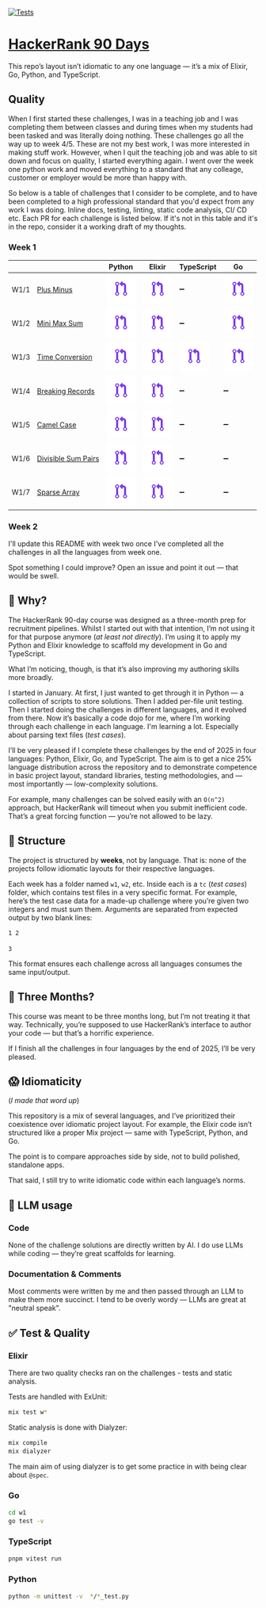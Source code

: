 [![Tests](https://github.com/treejamie/hackerrank-90days/actions/workflows/test.yml/badge.svg)](https://github.com/treejamie/hackerrank-90days/actions/workflows/test.yml)

# [HackerRank 90 Days](https://www.hackerrank.com/interview/preparation-kits/three-month-preparation-kit/three-month-week-three/challenges)

This repo’s layout isn’t idiomatic to any one language — it’s a mix of Elixir, Go, Python, and TypeScript.

## Quality

When I first started these challenges, I was in a teaching job and I was completing them between classes and during times when my students had been tasked and was literally doing nothing. These challenges go all the way up to week 4/5. These are not my best work, I was more interested in making stuff work.  However, when I quit the teaching job and was able to sit down and focus on quality, I started everything again. I went over the week one python work and moved everything to a standard that any colleage, customer or employer would be more than happy with. 

So below is a table of challenges that I consider to be complete, and to have been completed to a high professional standard that you'd expect from any work I was doing. Inline docs, testing, linting, static code analysis, CI/ CD etc.  Each PR for each challenge is listed below. If it's not in this table and it's in the repo, consider it a working draft of my thoughts.


### Week 1

| |                                | Python                  | Elixir                  | TypeScript    | Go    |
|-|-                               |-                        |-                        |-              |-      |  
| W1/1| [Plus Minus][c11]          |[![PR](img/pr.svg)][11py]|[![PR](img/pr.svg)][11ex]|     ➖        |[![PR](img/pr.svg)][11go]|  
| W1/2| [Mini Max Sum][c12]        |[![PR](img/pr.svg)][12py]|[![PR](img/pr.svg)][12ex]|     ➖        |[![PR](img/pr.svg)][11go]|  
| W1/3| [Time Conversion][c13]     |[![PR](img/pr.svg)][13py]|[![PR](img/pr.svg)][13ex]|[![PR](img/pr.svg)][13ts]|[![PR](img/pr.svg)][11go]|  
| W1/4| [Breaking Records][c14]    |[![PR](img/pr.svg)][14py]|[![PR](img/pr.svg)][14ex]|     ➖        |   ➖   |  
| W1/5| [Camel Case][c15]          |[![PR](img/pr.svg)][15py]|[![PR](img/pr.svg)][15ex]|     ➖        |   ➖   |  
| W1/6| [Divisible Sum Pairs][c16] |[![PR](img/pr.svg)][16py]|[![PR](img/pr.svg)][16ex]|     ➖        |   ➖   |  
| W1/7| [Sparse Array][c17]        |[![PR](img/pr.svg)][17py]|[![PR](img/pr.svg)][17ex]|     ➖        |   ➖   |  

[11py]: https://github.com/treejamie/hackerrank-90days/pull/108
[12py]: https://github.com/treejamie/hackerrank-90days/pull/108
[13py]: https://github.com/treejamie/hackerrank-90days/pull/109
[14py]: https://github.com/treejamie/hackerrank-90days/pull/111
[15py]: https://github.com/treejamie/hackerrank-90days/pull/113
[16py]: https://github.com/treejamie/hackerrank-90days/pull/114
[17py]: https://github.com/treejamie/hackerrank-90days/pull/115

[11ex]: https://github.com/treejamie/hackerrank-90days/pull/103
[12ex]: https://github.com/treejamie/hackerrank-90days/pull/138
[13ex]: https://github.com/treejamie/hackerrank-90days/pull/141
[14ex]: https://github.com/treejamie/hackerrank-90days/pull/142
[15ex]: https://github.com/treejamie/hackerrank-90days/pull/148
[16ex]: https://github.com/treejamie/hackerrank-90days/pull/151
[17ex]: https://github.com/treejamie/hackerrank-90days/pull/152

[11ts]: #
[12ts]: #
[13ts]: https://github.com/treejamie/hackerrank-90days/pull/136
[14ts]: #
[15ts]: #
[16ts]: #
[17ts]: #

[11go]: https://github.com/treejamie/hackerrank-90days/pull/102
[12go]: https://github.com/treejamie/hackerrank-90days/pull/105
[13go]: https://github.com/treejamie/hackerrank-90days/pull/147
[14go]: #
[15go]: #
[16go]: #
[17go]: #

### Week 2

I'll update this README with week two once I've completed all the challenges in all the languages from week one.


Spot something I could improve? Open an issue and point it out — that would be swell.

## 🙋 Why?

The HackerRank 90-day course was designed as a three-month prep for recruitment pipelines. Whilst I started out with that intention, I’m not using it for that purpose anymore (_at least not directly_). I’m using it to apply my Python and Elixir knowledge to scaffold my development in Go and TypeScript.

What I’m noticing, though, is that it’s also improving my authoring skills more broadly.

I started in January. At first, I just wanted to get through it in Python — a collection of scripts to store solutions. Then I added per-file unit testing. Then I started doing the challenges in different languages, and it evolved from there. Now it’s basically a code dojo for me, where I’m working through each challenge in each language. I'm learning a lot. Especially about parsing text files (_test cases_).

I’ll be very pleased if I complete these challenges by the end of 2025 in four languages: Python, Elixir, Go, and TypeScript. The aim is to get a nice 25% language distribution across the repository and to demonstrate competence in basic project layout, standard libraries, testing methodologies, and — most importantly — low-complexity solutions.

For example, many challenges can be solved easily with an `O(n^2)` approach, but HackerRank will timeout when you submit inefficient code. That’s a great forcing function — you’re not allowed to be lazy.

## 🧱 Structure

The project is structured by **weeks**, not by language. That is: none of the projects follow idiomatic layouts for their respective languages.

Each week has a folder named `w1`, `w2`, etc. Inside each is a `tc` (_test cases_) folder, which contains test files in a very specific format. For example, here’s the test case data for a made-up challenge where you’re given two integers and must sum them. Arguments are separated from expected output by two blank lines:

```plaintext
1 2

3
```

This format ensures each challenge across all languages consumes the same input/output.

## 📅 Three Months?

This course was meant to be three months long, but I’m not treating it that way. Technically, you’re supposed to use HackerRank’s interface to author your code — but that’s a horrific experience.

If I finish all the challenges in four languages by the end of 2025, I’ll be very pleased.

## 😱 Idiomaticity

(_I made that word up_)

This repository is a mix of several languages, and I’ve prioritized their coexistence over idiomatic project layout. For example, the Elixir code isn’t structured like a proper Mix project — same with TypeScript, Python, and Go.

The point is to compare approaches side by side, not to build polished, standalone apps.

That said, I still try to write idiomatic code within each language’s norms.

## 🤖 LLM usage

### Code

None of the challenge solutions are directly written by AI. I do use LLMs while coding — they’re great scaffolds for learning.

### Documentation & Comments

Most comments were written by me and then passed through an LLM to make them more succinct. I tend to be overly wordy — LLMs are great at "neutral speak".


## ✅ Test & Quality

### Elixir

There are two quality checks ran on the challenges -  tests and static analysis.

Tests are handled with ExUnit:

```bash
mix test w*
```

Static analysis is done with Dialyzer:

```bash
mix compile
mix dialyzer
```

The main aim of using dialyzer is to get some practice in with being clear about `@spec`.

### Go

```bash
cd w1
go test -v
```

### TypeScript

```bash
pnpm vitest run
```


### Python

```bash
python -m unittest -v  */*_test.py
```



[c11]: https://www.hackerrank.com/challenges/three-month-preparation-kit-plus-minus/problem?isFullScreen=true&h_l=interview&playlist_slugs%5B%5D=preparation-kits&playlist_slugs%5B%5D=three-month-preparation-kit&playlist_slugs%5B%5D=three-month-week-one
[c12]: https://www.hackerrank.com/challenges/three-month-preparation-kit-mini-max-sum/problem?h_l=interview&isFullScreen=true&playlist_slugs%5B%5D%5B%5D=preparation-kits&playlist_slugs%5B%5D%5B%5D=three-month-preparation-kit&playlist_slugs%5B%5D%5B%5D=three-month-week-one
[c13]: https://www.hackerrank.com/challenges/three-month-preparation-kit-time-conversion/problem?h_l=interview&isFullScreen=true&playlist_slugs%5B%5D%5B%5D=preparation-kits&playlist_slugs%5B%5D%5B%5D=three-month-preparation-kit&playlist_slugs%5B%5D%5B%5D=three-month-week-one
[c14]: https://www.hackerrank.com/challenges/three-month-preparation-kit-breaking-best-and-worst-records/problem?h_l=interview&isFullScreen=true&playlist_slugs%5B%5D%5B%5D=preparation-kits&playlist_slugs%5B%5D%5B%5D=three-month-preparation-kit&playlist_slugs%5B%5D%5B%5D=three-month-week-one
[c15]: https://www.hackerrank.com/challenges/three-month-preparation-kit-camel-case/problem?h_l=interview&isFullScreen=true&playlist_slugs%5B%5D%5B%5D=preparation-kits&playlist_slugs%5B%5D%5B%5D=three-month-preparation-kit&playlist_slugs%5B%5D%5B%5D=three-month-week-one
[c16]: https://www.hackerrank.com/challenges/three-month-preparation-kit-divisible-sum-pairs/problem?h_l=interview&isFullScreen=true&playlist_slugs%5B%5D%5B%5D=preparation-kits&playlist_slugs%5B%5D%5B%5D=three-month-preparation-kit&playlist_slugs%5B%5D%5B%5D=three-month-week-one
[c17]: https://www.hackerrank.com/challenges/three-month-preparation-kit-sparse-arrays/problem?h_l=interview&isFullScreen=true&playlist_slugs%5B%5D%5B%5D=preparation-kits&playlist_slugs%5B%5D%5B%5D=three-month-preparation-kit&playlist_slugs%5B%5D%5B%5D=three-month-week-one